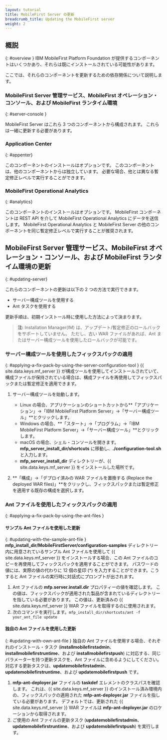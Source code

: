 ```yaml
---
layout: tutorial
title: MobileFirst Server の更新
breadcrumb_title: Updating the MobileFirst server
weight: 2
---
```

<!-- NLS_CHARSET=UTF-8 -->
## 概説
{: #overview }
IBM MobileFirst Platform Foundation が提供するコンポーネントはいくつかあり、それらは既にインストールされている可能性があります。

ここでは、それらのコンポーネントを更新するための依存関係について説明します。

### MobileFirst Server 管理サービス、MobileFirst オペレーション・コンソール、および MobileFirst ランタイム環境
{: #server-console }

MobileFirst Server はこれら 3 つのコンポーネントから構成されます。 これらは一緒に更新する必要があります。

### Application Center
{: #appenter}

このコンポーネントのインストールはオプションです。 このコンポーネントは、他のコンポーネントからは独立しています。 必要な場合、他とは異なる暫定修正レベルで実行することができます。

### MobileFirst Operational Analytics
{: #analytics}

このコンポーネントのインストールはオプションです。 MobileFirst コンポーネントは REST API を介して MobileFirst Operational Analytics にデータを送信します。 MobileFirst Operational Analytics と MobileFirst Server の他のコンポーネントを同じ暫定修正レベルで実行することが推奨されます。


## MobileFirst Server 管理サービス、MobileFirst オペレーション・コンソール、および MobileFirst ランタイム環境の更新
{: #updating-server}

これらのコンポーネントの更新は以下の 2 つの方法で実行できます。
* サーバー構成ツールを使用する
* Ant タスクを使用する

更新手順は、初期インストール時に使用した方法によって決まります。

> **注:** Installation Manager(IM) は、アップデート/暫定修正のロールバックをサポートしていません。 ただし、古い WAR ファイルがあれば、Ant またはサーバー構成ツールを使用したロールバックが可能です。

### サーバー構成ツールを使用したフィックスパックの適用
{: #applying-a-fix-pack-by-using-the-server-configuration-tool }
{{ site.data.keys.mf_server }} が構成ツールを使用してインストールされていて、構成ファイルが保持されている場合は、構成ファイルを再使用してフィックスパックまたは暫定修正を適用できます。

1. サーバー構成ツールを始動します。
    * Linux の場合、アプリケーションのショートカットから**「アプリケーション」→「IBM MobileFirst Platform Server」→「サーバー構成ツール」**とクリックします。
    * Windows の場合、**「スタート」→「プログラム」→「IBM MobileFirst Platform Server」→「サーバー構成ツール」**とクリックします。
    * macOS の場合、シェル・コンソールを開きます。 **mfp\_server\_install_dir/shortcuts** に移動し、**./configuration-tool.sh** と入力します。
    * **mfp\_server\_install\_dir** ディレクトリーが、{{ site.data.keys.mf_server }} をインストールした場所です。

2. **「構成」→「デプロイ済みの WAR ファイルを置換する (Replace the deployed WAR files)」**をクリックし、フィックスパックまたは暫定修正を適用する既存の構成を選択します。


### Ant ファイルを使用したフィックスパックの適用
{: #applying-a-fix-pack-by-using-the-ant-files }

#### サンプル Ant ファイルを使用した更新
{: #updating-with-the-sample-ant-file }
**mfp\_install\_dir/MobileFirstServer/configuration-samples** ディレクトリー内に用意されているサンプル Ant ファイルを使用して {{ site.data.keys.mf_server }} をインストールする場合、この Ant ファイルのコピーを再使用してフィックスパックを適用することができます。 パスワードの値には、実際の値の代わりに 12 個の星印 (\*) を入力することができます。こうすると Ant ファイルの実行時に対話式にプロンプトが出されます。

1. Ant ファイルの **mfp.server.install.dir** プロパティーの値を確認します。 この値は、フィックスパックが適用された製品が含まれているディレクトリーを指している必要があります。 この値は、更新済みの {{ site.data.keys.mf_server }} WAR ファイルを取得するのに使用されます。
2. 次のコマンドを実行します。`mfp_install_dir/shortcuts/ant -f your_ant_file update`

#### 独自の Ant ファイルを使用した更新
{: #updating-with-own-ant-file }
独自の Ant ファイルを使用する場合、それぞれのインストール・タスク (**installmobilefirstadmin**、**installmobilefirstruntime**、および **installmobilefirstpush**) に対応する、同じパラメーターを持つ更新タスクを、Ant ファイルに含めるようにしてください。 対応する更新タスクは、**updatemobilefirstadmin**、**updatemobilefirstruntime**、および **updatemobilefirstpush** です。

1. **mfp-ant-deployer.jar** ファイルの **taskdef** エレメントのクラスパスを確認します。 これは、{{ site.data.keys.mf_server }} のインストール済み環境内の、フィックスパックの適用された **mfp-ant-deployer.jar** ファイルを指している必要があります。 デフォルトでは、更新された {{ site.data.keys.mf_server }} WAR ファイルは **mfp-ant-deployer.jar** のロケーションから取得されます。
2. ご使用の Ant ファイルの更新タスク (**updatemobilefirstadmin**、**updatemobilefirstruntime**、および **updatemobilefirstpush**) を実行します。
